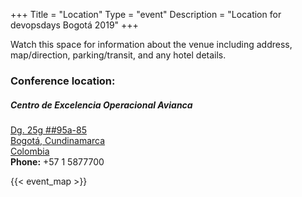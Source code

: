 +++
Title = "Location"
Type = "event"
Description = "Location for devopsdays Bogotá 2019"
+++

Watch this space for information about the venue including address, map/direction, parking/transit, and any hotel details.

### <b>Conference location:</b> 
##### Centro de Excelencia Operacional Avianca
[Dg. 25g ##95a-85<br> 
Bogotá, Cundinamarca<br> 
Colombia<br>](https://goo.gl/maps/HNPzJ49rDKE2)
<strong>Phone:</strong> +57 1 5877700
<!-- Uncomment this only if you have set the coordinates for your location in the config yaml. Get Latitude and Longitude of a Point: http://itouchmap.com/latlong.html -->
{{< event_map >}} 
